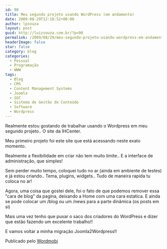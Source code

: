 ```yaml
---
id: 90
title: Meu segundo projeto usando WordPress (em andamento)
date: 2009-08-29T12:10:52+00:00
author: lpsouza
layout: post
guid: http://luizsouza.com.br/?p=90
permalink: /2009/08/29/meu-segundo-projeto-usando-wordpress-em-andamento/
headerImage: false
star: false
category: blog
categories:
  - Pessoal
  - Programação
  - WWW
tags:
  - Blog
  - CMS
  - Content Management Systems
  - Joomla
  - SGC
  - Sistema de Gestão de Conteúdo
  - Software
  - Wordpress
---
```

Realmente estou gostando de trabalhar usando o Wordpress em meu segundo projeto.. O site da IHCenter.

Meu primeiro projeto foi este site que está acessando neste exato momento. 

Realmente a flexibilidade em criar não tem muito limite.. E a interface de administração, que simples! 

Sem perder muito tempo, coloquei tudo no ar (ainda em ambiente de testes) e já estou criando.. Tema, plugins, widgets.. Tudo de maneira rapida tu coloca no ar! 

Agora, uma coisa que gostei dele, foi o fato de que podemos remover essa "cara de blog" da pagina, deixando a Home com uma cara estatica. E ainda se pode colocar um /blog ou um /news para a parte dinãmica (os posts em si) 

Mais uma vez tenho que puxar o saco dos criadores do WordPress e dizer que estão fazendo um excelente trabalho!! 

E vamos voltar a minha migração Joomla2Wordpress!! 

Publicado pelo [Wordmobi](http://wordmobi.googlecode.com)
